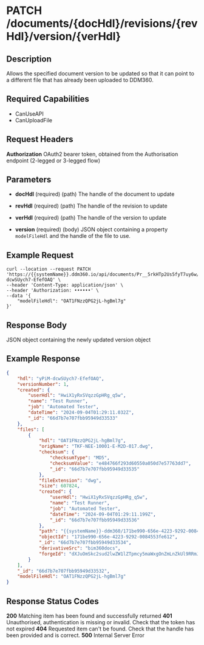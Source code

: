 # PATCH /documents/{docHdl}/revisions/{revHdl}/version/{verHdl}

## Description
Allows the specified document version to be updated so that it can point to a different file that has already been uploaded to DDM360.

## Required Capabilities
* CanUseAPI
* CanUploadFile

## Request Headers

**Authorization** OAuth2 bearer token, obtained from the Authorisation endpoint (2-legged or 3-legged flow)

## Parameters
* **docHdl** (required) (path) The handle of the document to update

* **revHdl** (required) (path) The handle of the revision to update

* **verHdl** (required) (path) The handle of the version to update

* **version** (required) (body) JSON object containing a property `modelFileHdl` and the handle of the file to use.

## Example Request
```
curl --location --request PATCH 'https://{{systemName}}.ddm360.io/api/documents/Pr__5rkHTp2Us5fyT7uy6w/revisions/AV2HCw2nQ36hrAGo5o6Iog/version/yPiM-dcwSUych7-EfefOAQ' \
--header 'Content-Type: application/json' \
--header 'Authorization: ••••••' \
--data '{
    "modelFileHdl": "OAT1FNzzQPG2jL-hgBml7g"
}'
```

## Response Body
JSON object containing the newly updated version object

## Example Response
```JSON
{
    "hdl": "yPiM-dcwSUych7-EfefOAQ",
    "versionNumber": 1,
    "created": {
        "userHdl": "HwiX1yRxSVqzzGpHRg_q5w",
        "name": "Test Runner",
        "job": "Automated Tester",
        "dateTime": "2024-09-04T01:29:11.032Z",
        "_id": "66d7b7e707fbb95949d33533"
    },
    "files": [
        {
            "hdl": "OAT1FNzzQPG2jL-hgBml7g",
            "origName": "TKF-NEE-10001-E-M2D-017.dwg",
            "checksum": {
                "checksumType": "MD5",
                "checksumValue": "e484766f293d60550a050d7e57763dd7",
                "_id": "66d7b7e707fbb95949d33535"
            },
            "fileExtension": "dwg",
            "size": 607824,
            "created": {
                "userHdl": "HwiX1yRxSVqzzGpHRg_q5w",
                "name": "Test Runner",
                "job": "Automated Tester",
                "dateTime": "2024-09-04T01:29:11.199Z",
                "_id": "66d7b7e707fbb95949d33536"
            },
            "path": "{{systemName}}-ddm360/171be990-656e-4223-9292-0084553fe612",
            "objectId": "171be990-656e-4223-9292-0084553fe612",
            "_id": "66d7b7e707fbb95949d33534",
            "derivativeSrc": "bim360docs",
            "forgeId": "dXJuOmSkc2sud2lwZW1lZTpmcy5maWxgOnZmLnZkUl9RRmJSUmQ4cTl2TlRQanFJV2d_dmVyc2lvbj0x"
        }
    ],
    "_id": "66d7b7e707fbb95949d33532",
    "modelFileHdl": "OAT1FNzzQPG2jL-hgBml7g"
}
```

## Response Status Codes
**200** Matching item has been found and successfully returned
**401** Unauthorised, authentication is missing or invalid. Check that the token has not expired
**404** Requested item can't be found. Check that the handle has been provided and is correct.
**500** Internal Server Error


